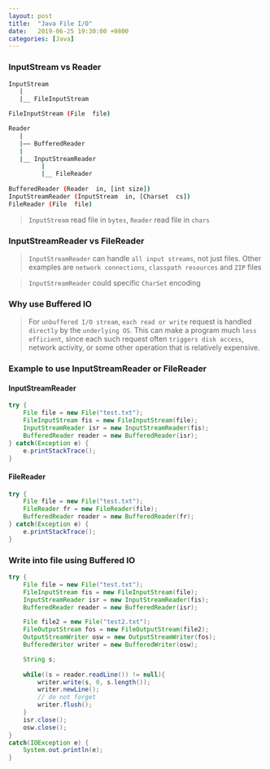 ```yaml
---
layout: post
title:  "Java File I/O"
date:   2019-06-25 19:30:00 +0800
categories: [Java]
---
```

### InputStream vs Reader
```bash
InputStream 
   |
   |__ FileInputStream 

FileInputStream (File  file) 

Reader
   |
   |—— BufferedReader 
   |
   |__ InputStreamReader 
         |
         |__ FileReader
        
BufferedReader (Reader  in, [int size]) 
InputStreamReader (InputStream  in, [Charset  cs])  
FileReader (File  file)
```
> `InputStream` read file in `bytes`, `Reader` read file in `chars`

### InputStreamReader vs FileReader
> `InputStreamReader` can handle `all input streams`, not just files. Other examples are `network connections`, `classpath resources` and `ZIP` files

> `InputStreamReader` could specific `CharSet` encoding

### Why use Buffered IO
> For `unbuffered I/O stream`, `each read or write` request is handled `directly` by the `underlying OS`. This can make a program much `less efficient`, since each such request often `triggers disk access`, network activity, or some other operation that is relatively expensive. 

### Example to use InputStreamReader or FileReader

#### InputStreamReader

```java
try {
    File file = new File("test.txt");
    FileInputStream fis = new FileInputStream(file);
    InputStreamReader isr = new InputStreamReader(fis);
    BufferedReader reader = new BufferedReader(isr);
} catch(Exception e) {
    e.printStackTrace();
}
```

#### FileReader 

```java
try {
    File file = new File("test.txt");
    FileReader fr = new FileReader(file);
    BufferedReader reader = new BufferedReader(fr);
} catch(Exception e) {
    e.printStackTrace();
}
```

### Write into file using Buffered IO

```java
try {
    File file = new File("test.txt");
    FileInputStream fis = new FileInputStream(file);
    InputStreamReader isr = new InputStreamReader(fis);
    BufferedReader reader = new BufferedReader(isr);

    File file2 = new File("test2.txt");
    FileOutputStream fos = new FileOutputStream(file2);
    OutputStreamWriter osw = new OutputStreamWriter(fos);
    BufferedWriter writer = new BufferedWriter(osw);

    String s;
    
    while((s = reader.readLine()) != null){
        writer.write(s, 0, s.length());
        writer.newLine();
        // do not forget
        writer.flush();
    }
    isr.close();
    osw.close();
}
catch(IOException e) {
    System.out.println(e);
}
```



